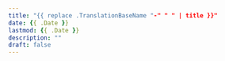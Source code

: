 ```yaml
---
title: "{{ replace .TranslationBaseName "-" " " | title }}"
date: {{ .Date }}
lastmod: {{ .Date }}
description: ""
draft: false
---
```

